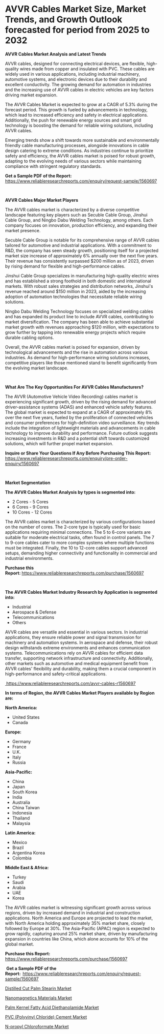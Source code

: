 <p><h1>AVVR Cables Market Size, Market Trends, and Growth Outlook forecasted for period from 2025 to 2032</h1></p><p><strong>AVVR Cables Market Analysis and Latest Trends</strong></p>
<p><p>AVVR cables, designed for connecting electrical devices, are flexible, high-quality wires made from copper and insulated with PVC. These cables are widely used in various applications, including industrial machinery, automotive systems, and electronic devices due to their durability and excellent conductivity. The growing demand for automation in industries and the increasing use of AVVR cables in electric vehicles are key factors driving market expansion.</p><p>The AVVR Cables Market is expected to grow at a CAGR of 5.3% during the forecast period. This growth is fueled by advancements in technology, which lead to increased efficiency and safety in electrical applications. Additionally, the push for renewable energy sources and smart grid technology is boosting the demand for reliable wiring solutions, including AVVR cables. </p><p>Emerging trends show a shift towards more sustainable and environmentally friendly cable manufacturing processes, alongside innovations in cable design catering to extreme conditions. As industries continue to prioritize safety and efficiency, the AVVR cables market is poised for robust growth, adapting to the evolving needs of various sectors while maintaining compliance with stringent regulatory standards.</p></p>
<p><strong>Get a Sample PDF of the Report:&nbsp;</strong> <a href="https://www.reliableresearchreports.com/enquiry/request-sample/1560697?utm_campaign=24&utm_medium=2&utm_source=Github&utm_content=ia&utm_term=01022025&utm_id=avvr-cables">https://www.reliableresearchreports.com/enquiry/request-sample/1560697</a></p>
<p>&nbsp;</p>
<p><strong>AVVR Cables Major Market Players</strong></p>
<p><p>The AVVR cables market is characterized by a diverse competitive landscape featuring key players such as Secuble Cable Group, Jinshui Cable Group, and Ningbo Dabu Welding Technology, among others. Each company focuses on innovation, production efficiency, and expanding their market presence.</p><p>Secuble Cable Group is notable for its comprehensive range of AVVR cables tailored for automotive and industrial applications. With a commitment to R&D, the company has seen steady growth, positioning itself for a projected market size increase of approximately 6% annually over the next five years. Their revenue has consistently surpassed $200 million as of 2023, driven by rising demand for flexible and high-performance cables.</p><p>Jinshui Cable Group specializes in manufacturing high-quality electric wires and has established a strong foothold in both domestic and international markets. With robust sales strategies and distribution networks, Jinshui's revenue reached around $150 million in 2023, aided by the increasing adoption of automation technologies that necessitate reliable wiring solutions. </p><p>Ningbo Dabu Welding Technology focuses on specialized welding cables and has expanded its product line to include AVVR cables, contributing to market diversification. The company has been able to achieve substantial market growth with revenues approaching $120 million, with expectations to grow further by tapping into renewable energy projects which require durable cabling options.</p><p>Overall, the AVVR cables market is poised for expansion, driven by technological advancements and the rise in automation across various industries. As demand for high-performance wiring solutions increases, competitive players like those mentioned stand to benefit significantly from the evolving market landscape.</p></p>
<p>&nbsp;</p>
<p><strong>What Are The Key Opportunities For AVVR Cables Manufacturers?</strong></p>
<p><p>The AVVR (Automotive Vehicle Video Recording) cables market is experiencing significant growth, driven by the rising demand for advanced driver-assistance systems (ADAS) and enhanced vehicle safety features. The global market is expected to expand at a CAGR of approximately 8% over the next five years, fueled by the proliferation of connected vehicles and consumer preferences for high-definition video surveillance. Key trends include the integration of lightweight materials and advancements in cable technology to improve durability and performance. Future outlook suggests increasing investments in R&D and a potential shift towards customized solutions, which will further propel market expansion.</p></p>
<p><strong>Inquire or Share Your Questions If Any Before Purchasing This Report:</strong> <a href="https://www.reliableresearchreports.com/enquiry/pre-order-enquiry/1560697?utm_campaign=24&utm_medium=2&utm_source=Github&utm_content=ia&utm_term=01022025&utm_id=avvr-cables">https://www.reliableresearchreports.com/enquiry/pre-order-enquiry/1560697</a></p>
<p>&nbsp;</p>
<p><strong>Market Segmentation</strong></p>
<p><strong>The AVVR Cables Market Analysis by types is segmented into:</strong></p>
<p><ul><li>2 Cores - 5 Cores</li><li>6 Cores - 9 Cores</li><li>10 Cores - 12 Cores</li></ul></p>
<p><p>The AVVR cables market is characterized by various configurations based on the number of cores. The 2-core type is typically used for basic applications requiring minimal connections. The 5 to 6-core variants are suitable for moderate electrical tasks, often found in control panels. The 7 to 9-core cables cater to more complex systems where multiple functions must be integrated. Finally, the 10 to 12-core cables support advanced setups, demanding higher connectivity and functionality in commercial and industrial environments.</p></p>
<p><strong>Purchase this Report:&nbsp;</strong><a href="https://www.reliableresearchreports.com/purchase/1560697?utm_campaign=24&utm_medium=2&utm_source=Github&utm_content=ia&utm_term=01022025&utm_id=avvr-cables">https://www.reliableresearchreports.com/purchase/1560697</a></p>
<p>&nbsp;</p>
<p><strong>The AVVR Cables Market Industry Research by Application is segmented into:</strong></p>
<p><ul><li>Industrial</li><li>Aerospace & Defense</li><li>Telecommunications</li><li>Others</li></ul></p>
<p><p>AVVR cables are versatile and essential in various sectors. In industrial applications, they ensure reliable power and signal transmission for machinery and automation systems. In aerospace and defense, their robust design withstands extreme environments and enhances communication systems. Telecommunications rely on AVVR cables for efficient data transfer, supporting network infrastructure and connectivity. Additionally, other markets such as automotive and medical equipment benefit from AVVR cables' flexibility and durability, making them a crucial component in high-performance and safety-critical applications.</p></p>
<p><a href="https://www.reliableresearchreports.com/avvr-cables-r1560697?utm_campaign=24&utm_medium=2&utm_source=Github&utm_content=ia&utm_term=01022025&utm_id=avvr-cables">&nbsp;https://www.reliableresearchreports.com/avvr-cables-r1560697</a></p>
<p><strong>In terms of Region, the AVVR Cables Market Players available by Region are:</strong></p>
<p>
    <p> <strong> North America: </strong>
        <ul>
            <li>United States</li>
            <li>Canada</li>
        </ul>
        </p> 
    <p> <strong> Europe: </strong>
        <ul>
            <li>Germany</li>
            <li>France</li>
            <li>U.K.</li>
            <li>Italy</li>
            <li>Russia</li>
        </ul>
        </p> 
    <p> <strong> Asia-Pacific: </strong>
        <ul>
            <li>China</li>
            <li>Japan</li>
            <li>South Korea</li>
            <li>India</li>
            <li>Australia</li>
            <li>China Taiwan</li>
            <li>Indonesia</li>
            <li>Thailand</li>
            <li>Malaysia</li>
        </ul>
        </p> 
    <p> <strong> Latin America: </strong>
        <ul>
            <li>Mexico</li>
            <li>Brazil</li>
            <li>Argentina Korea</li>
            <li>Colombia</li>
        </ul>
        </p> 
    <p> <strong> Middle East & Africa: </strong>
        <ul>
            <li>Turkey</li>
            <li>Saudi</li>
            <li>Arabia</li>
            <li>UAE</li>
            <li>Korea</li>
        </ul>
    </p>
    </p>
<p><p>The AVVR cables market is witnessing significant growth across various regions, driven by increased demand in industrial and construction applications. North America and Europe are projected to lead the market, with North America holding approximately 35% market share, closely followed by Europe at 30%. The Asia-Pacific (APAC) region is expected to grow rapidly, capturing around 25% market share, driven by manufacturing expansion in countries like China, which alone accounts for 10% of the global market.</p></p>
<p><strong>Purchase this Report: </strong><a href="https://www.reliableresearchreports.com/purchase/1560697?utm_campaign=24&utm_medium=2&utm_source=Github&utm_content=ia&utm_term=01022025&utm_id=avvr-cables">https://www.reliableresearchreports.com/purchase/1560697</a></p>
<p>&nbsp;<strong>Get a Sample PDF of the Report:&nbsp;&nbsp;</strong><a href="https://www.reliableresearchreports.com/enquiry/request-sample/1560697?utm_campaign=24&utm_medium=2&utm_source=Github&utm_content=ia&utm_term=01022025&utm_id=avvr-cables">https://www.reliableresearchreports.com/enquiry/request-sample/1560697</a></p>
<p><strong></strong></p>
<p><p><a href="https://github.com/laajzervo/Market-Research-Report-List-1/blob/main/distilled-cut-palm-stearin-market.md?utm_campaign=24&utm_medium=2&utm_source=Github&utm_content=ia&utm_term=01022025&utm_id=avvr-cables">Distilled Cut Palm Stearin Market</a></p><p><a href="https://github.com/steidmindy199393/Market-Research-Report-List-1/blob/main/nanomagnetics-materials-market.md?utm_campaign=24&utm_medium=2&utm_source=Github&utm_content=ia&utm_term=01022025&utm_id=avvr-cables">Nanomagnetics Materials Market</a></p><p><a href="https://github.com/yazminwollma30/Market-Research-Report-List-1/blob/main/palm-kernel-fatty-acid-diethanolamide-market.md?utm_campaign=24&utm_medium=2&utm_source=Github&utm_content=ia&utm_term=01022025&utm_id=avvr-cables">Palm Kernel Fatty Acid Diethanolamide Market</a></p><p><a href="https://github.com/curinbucan9/Market-Research-Report-List-1/blob/main/pvc-polyvinyl-chloride-cement-market.md?utm_campaign=24&utm_medium=2&utm_source=Github&utm_content=ia&utm_term=01022025&utm_id=avvr-cables">PVC (Polyvinyl Chloride) Cement Market</a></p><p><a href="https://github.com/boitafbg/Market-Research-Report-List-1/blob/main/n-propyl-chloroformate-market.md?utm_campaign=24&utm_medium=2&utm_source=Github&utm_content=ia&utm_term=01022025&utm_id=avvr-cables">N-propyl Chloroformate Market</a></p></p>